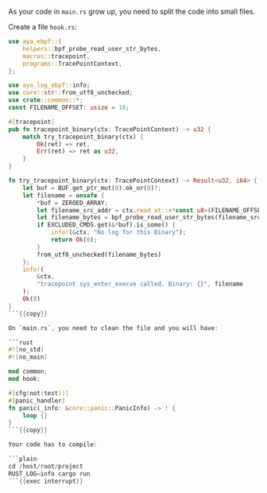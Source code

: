 As your code in `main.rs` grow up, you need to split the code into small files.

Create a file `hook.rs`:

```rust
use aya_ebpf::{
    helpers::bpf_probe_read_user_str_bytes,
    macros::tracepoint,
    programs::TracePointContext,
};

use aya_log_ebpf::info;
use core::str::from_utf8_unchecked;
use crate::common::*;
const FILENAME_OFFSET: usize = 16;

#[tracepoint]
pub fn tracepoint_binary(ctx: TracePointContext) -> u32 {
    match try_tracepoint_binary(ctx) {
        Ok(ret) => ret,
        Err(ret) => ret as u32,
    }
}

fn try_tracepoint_binary(ctx: TracePointContext) -> Result<u32, i64> {
    let buf = BUF.get_ptr_mut(0).ok_or(0)?;
    let filename = unsafe {
        *buf = ZEROED_ARRAY;
        let filename_src_addr = ctx.read_at::<*const u8>(FILENAME_OFFSET)?;
        let filename_bytes = bpf_probe_read_user_str_bytes(filename_src_addr, &mut *buf)?;
        if EXCLUDED_CMDS.get(&*buf).is_some() {
            info!(&ctx, "No log for this Binary");
            return Ok(0);
        }
        from_utf8_unchecked(filename_bytes)
    };
    info!(
        &ctx,
        "tracepoint sys_enter_execve called. Binary: {}", filename
    );
    Ok(0)
}
```{{copy}}

On `main.rs`, you need to clean the file and you will have:

```rust
#![no_std]
#![no_main]

mod common;
mod hook;

#[cfg(not(test))]
#[panic_handler]
fn panic(_info: &core::panic::PanicInfo) -> ! {
    loop {}
}
```{{copy}}

Your code has to compile:

```plain
cd /host/root/project
RUST_LOG=info cargo run
```{{exec interrupt}}

